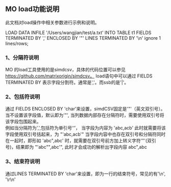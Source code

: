 ## MO load功能说明
此文档对load操作中相关参数进行示例和说明。

LOAD DATA INFILE '/Users/wangjian/test/a.txt' INTO TABLE t1 FIELDS TERMINATED BY ',' ENCLOSED BY '\"' LINES TERMINATED BY '\n' ignore 1 lines/rows;
### 1、分隔符说明
MO 的load工具使用的是simdcsv，具体的代码位置可以参见 https://github.com/matrixorigin/simdcsv。
load语句中可以通过 FIELDS TERMINATED BY 表示字段分割符。通常是','。而ssb的是'|'。

### 2、包括符说明
通过 FIELDS ENCLOSED BY 'char'来设置，simdCSV固定是'"'（英文双引号）。当不设置该字段值，默认即为'"', 当列数据内部存在分隔符时，需要使用双引号将该字段包围起来。  
例如当分隔符为',',包括符为单引号‘‘’， 当字段为内容为 'abc,acb' 此时就需要将该字段使用双引号括起来，为 "'abc,acb'" 
当字段内容中也存在双引号和分隔符同时在一起时，即形如 'abc",abc' 时，就需要在双引号前方加上转义字符'"'(双引号)，结果即为 "'abc"",abc'", 此时才会成功的解析出字段内容
abc",abc

### 3、结束符说明
通过LINES TERMINATED BY 'char'来设置，即为一行的结束符号，常见的有'\n', '\r\n'
